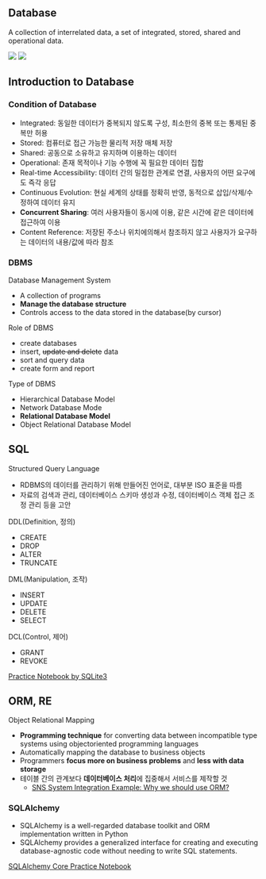 ## Database
A collection of interrelated data, a set of integrated, stored, shared and operational data.

<img src="https://img.shields.io/badge/SQLite-003B57?style=for-the-badge&logo=sqlite&logoColor=white"> <img src="https://img.shields.io/badge/SQLAlchemy-D71F00?style=for-the-badge&logo=sqlalchemy&logoColor=white">


## Introduction to Database
### Condition of Database
- Integrated: 동일한 데이터가 중복되지 않도록 구성, 최소한의 중복 또는 통제된 중복만 허용
- Stored: 컴퓨터로 접근 가능한 물리적 저장 매체 저장
- Shared: 공동으로 소유하고 유지하며 이용하는 데이터
- Operational: 존재 목적이나 기능 수행에 꼭 필요한 데이터 집합
- Real-time Accessibility: 데이터 간의 밀접한 관계로 연결, 사용자의 어떤 요구에도 즉각 응답
- Continuous Evolution: 현실 세계의 상태를 정확히 반영, 동적으로 삽입/삭제/수정하여 데이터 유지
- **Concurrent Sharing**: 여러 사용자들이 동시에 이용, 같은 시간에 같은 데이터에 접근하여 이용
- Content Reference: 저장된 주소나 위치에의해서 참조하지 않고 사용자가 요구하는 데이터의 내용/값에 따라 참조

### DBMS
Database Management System
- A collection of programs
- **Manage the database structure**
- Controls access to the data stored in the database(by cursor)

Role of DBMS
- create databases
- insert, ~~update and delete~~ data
- sort and query data
- create form and report

Type of DBMS
- Hierarchical Database Model
- Network Database Mode
- **Relational Database Model**
- Object Relational Database Model

## SQL
Structured Query Language
- RDBMS의 데이터를 관리하기 위해 만들어진 언어로, 대부분 ISO 표준을 따름
- 자료의 검색과 관리, 데이터베이스 스키마 생성과 수정, 데이터베이스 객체 접근 조정 관리 등을 고안

DDL(Definition, 정의)
- CREATE
- DROP
- ALTER
- TRUNCATE

DML(Manipulation, 조작)
- INSERT
- UPDATE
- DELETE
- SELECT

DCL(Control, 제어)
- GRANT
- REVOKE

[Practice Notebook by SQLite3](https://github.com/liebenholz/INISW-KU/blob/main/01_Database/DB_0305.ipynb)

## ORM, RE
Object Relational Mapping
- **Programming technique** for converting data between incompatible type systems using objectoriented programming languages 
- Automatically mapping the database to business objects
- Programmers **focus more on business problems** and **less with data storage**
- 테이블 간의 관계보다 **데이터베이스 처리**에 집중해서 서비스를 제작할 것
  - [SNS System Integration Example: Why we should use ORM?](https://github.com/liebenholz/INISW-KU/blob/main/01_Database/DB_0306-SNS.ipynb)

### SQLAlchemy 
- SQLAlchemy is a well-regarded database toolkit and ORM implementation written in Python
- SQLAlchemy provides a generalized interface for creating and executing database-agnostic code
without needing to write SQL statements.

[SQLAlchemy Core Practice Notebook](https://github.com/liebenholz/INISW-KU/blob/main/01_Database/DB_0306.ipynb)
